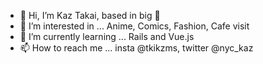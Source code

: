 - 👋 Hi, I’m Kaz Takai, based in big 🍎
- 👀 I’m interested in ... Anime, Comics, Fashion, Cafe visit
- 🌱 I’m currently learning ... Rails and Vue.js
- 📫 How to reach me ... insta @tkikzms, twitter @nyc_kaz

<!---
kazumasasama/kazumasasama is a ✨ special ✨ repository because its `README.md` (this file) appears on your GitHub profile.
You can click the Preview link to take a look at your changes.
--->

